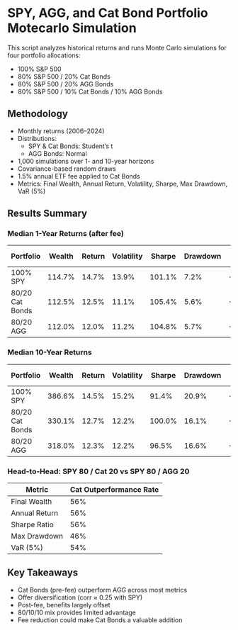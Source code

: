 # SPY, AGG, and Cat Bond Portfolio Motecarlo Simulation

This script analyzes historical returns and runs Monte Carlo simulations for four portfolio allocations:
- 100% S&P 500  
- 80% S&P 500 / 20% Cat Bonds  
- 80% S&P 500 / 20% AGG Bonds  
- 80% S&P 500 / 10% Cat Bonds / 10% AGG Bonds  

## Methodology
- Monthly returns (2006–2024)
- Distributions:
  - SPY & Cat Bonds: Student’s t
  - AGG Bonds: Normal
- 1,000 simulations over 1- and 10-year horizons
- Covariance-based random draws
- 1.5% annual ETF fee applied to Cat Bonds
- Metrics: Final Wealth, Annual Return, Volatility, Sharpe, Max Drawdown, VaR (5%)

## Results Summary

### Median 1-Year Returns (after fee)
| Portfolio                     | Wealth | Return | Volatility | Sharpe | Drawdown | VaR (5%) |
|------------------------------|--------|--------|------------|--------|-----------|----------|
| 100% SPY                     | 114.7% | 14.7%  | 13.9%      | 101.1% | 7.2%      | -4.5%    |
| 80/20 Cat Bonds              | 112.5% | 12.5%  | 11.1%      | 105.4% | 5.6%      | -3.5%    |
| 80/20 AGG                    | 112.0% | 12.0%  | 11.2%      | 104.8% | 5.7%      | -3.5%    |

### Median 10-Year Returns
| Portfolio                     | Wealth | Return | Volatility | Sharpe | Drawdown | VaR (5%) |
|------------------------------|--------|--------|------------|--------|-----------|----------|
| 100% SPY                     | 386.6% | 14.5%  | 15.2%      | 91.4%  | 20.9%     | -5.5%    |
| 80/20 Cat Bonds              | 330.1% | 12.7%  | 12.2%      | 100.0% | 16.1%     | -4.3%    |
| 80/20 AGG                    | 318.0% | 12.3%  | 12.2%      | 96.5%  | 16.6%     | -4.4%    |

### Head-to-Head: SPY 80 / Cat 20 vs SPY 80 / AGG 20
| Metric         | Cat Outperformance Rate |
|----------------|--------------------------|
| Final Wealth   | 56%                      |
| Annual Return  | 56%                      |
| Sharpe Ratio   | 56%                      |
| Max Drawdown   | 46%                      |
| VaR (5%)       | 54%                      |

## Key Takeaways
- Cat Bonds (pre-fee) outperform AGG across most metrics
- Offer diversification (corr ≈ 0.25 with SPY)
- Post-fee, benefits largely offset
- 80/10/10 mix provides limited advantage
- Fee reduction could make Cat Bonds a valuable addition

